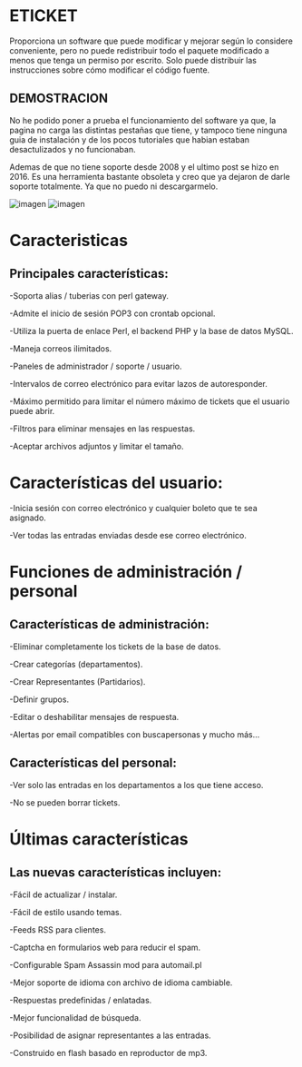 # ETICKET

Proporciona un software que puede modificar y mejorar según lo considere conveniente, pero no puede redistribuir todo el paquete modificado a menos que tenga un permiso por escrito. Solo puede distribuir las instrucciones sobre cómo modificar el código fuente.

## DEMOSTRACION

No he podido poner a prueba el funcionamiento del software ya que, la pagina no carga las distintas pestañas que tiene, y tampoco tiene ninguna guia de instalación y de los pocos tutoriales que habian estaban desactulizados y no funcionaban.

Ademas de que no tiene soporte desde 2008 y el ultimo post se hizo en 2016. Es una herramienta bastante obsoleta y creo que ya dejaron de darle soporte totalmente. Ya que no puedo ni descargarmelo.

![imagen](images/i01.jpg)
![imagen](images/i02.jpg)


# Caracteristicas


## Principales características:

-Soporta alias / tuberias con perl gateway.

-Admite el inicio de sesión POP3 con crontab opcional.

-Utiliza la puerta de enlace Perl, el backend PHP y la base de datos MySQL.

-Maneja correos ilimitados.

-Paneles de administrador / soporte / usuario.

-Intervalos de correo electrónico para evitar lazos de autoresponder.

-Máximo permitido para limitar el número máximo de tickets que el usuario puede abrir.

-Filtros para eliminar mensajes en las respuestas.

-Aceptar archivos adjuntos y limitar el tamaño.


# Características del usuario:

-Inicia sesión con correo electrónico y cualquier boleto que te sea asignado.

-Ver todas las entradas enviadas desde ese correo electrónico.

# Funciones de administración / personal

## Características de administración:

-Eliminar completamente los tickets de la base de datos.

-Crear categorías (departamentos).

-Crear Representantes (Partidarios).

-Definir grupos.

-Editar o deshabilitar mensajes de respuesta.

-Alertas por email compatibles con buscapersonas y mucho más…

## Características del personal:

-Ver solo las entradas en los departamentos a los que tiene acceso.

-No se pueden borrar tickets.

# Últimas características

## Las nuevas características incluyen:

-Fácil de actualizar / instalar.

-Fácil de estilo usando temas.

-Feeds RSS para clientes.

-Captcha en formularios web para reducir el spam.

-Configurable Spam Assassin mod para automail.pl

-Mejor soporte de idioma con archivo de idioma cambiable.

-Respuestas predefinidas / enlatadas.

-Mejor funcionalidad de búsqueda.

-Posibilidad de asignar representantes a las entradas.

-Construido en flash basado en reproductor de mp3.




